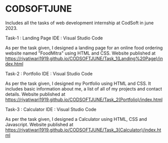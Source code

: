 # CODSOFTJUNE
Includes all the tasks of web development internship at CodSoft in june 2023.

Task-1 : Landing Page
IDE : Visual Studio Code

As per the task given, I designed a landing page for an online food ordering website named "FoodMitra" using HTML and CSS.
Website published at https://riyatiwari1919.github.io/CODSOFTJUNE/Task_1(Landing%20Page)/index.html

Task-2 : Portfolio
IDE : Visual Studio Code

As per the task given, I designed my Portfolio using HTML and CSS. It includes basic information about me, a list of all of my projects and contact details.
Website published at https://riyatiwari1919.github.io/CODSOFTJUNE/Task_2(Portfolio)/index.html

Task-3 : Calculator
IDE : Visual Studio Code

As per the task given, I designed a Calculator using HTML, CSS and Javascript.
Website published at https://riyatiwari1919.github.io/CODSOFTJUNE/Task_3(Calculator)/index.html




